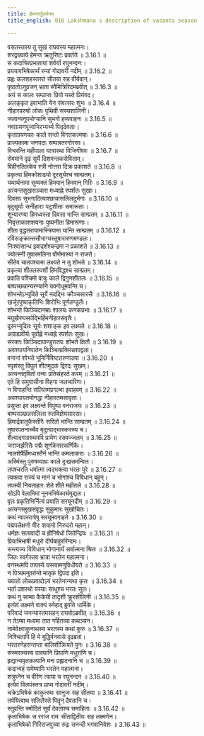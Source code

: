 ```yaml
---
title: हेमन्तर्तुवर्णनम्
title_english: 016 Lakshmana s description of vasanta season

---
```

<div class="audioEmbed"  caption="श्रीराम-हरिसीताराममूर्ति-घनपाठिभ्यां वचनम्" src="https://archive.org/download/Ramayana-recitation-Sriram-harisItArAmamUrti-Ghanapaati-v2/Kanda_3/Kanda_3_ARK-016-Hemantharthu_Varnanam.mp3"></div>

वसतस्तस्य तु सुखं राघवस्य महात्मनः।  
शरद्व्यपाये हेमन्त ऋतुरिष्टः प्रवर्तते ॥ 3.16.1 ॥   
स कदाचित्प्रभातायां शर्वर्यां रघुनन्दनः।  
प्रययावभिषेकार्थं रम्यां गोदावरीं नदीम् ॥ 3.16.2 ॥   
प्रह्वः कलशहस्तस्तं सीतया सह वीर्यवान्।  
पृष्ठतोऽनुव्रजन् भ्राता सौमित्रिरिदमब्रवीत् ॥ 3.16.3 ॥   
अयं स कालः सम्प्राप्तः प्रियो यस्ते प्रियंवद।  
अलङ्कृत इवाभाति येन संवत्सरः शुभः ॥ 3.16.4 ॥   
नीहारपरुषो लोकः पृथिवी सस्यशालिनी।  
जलान्यनुपभोग्यानि सुभगो हव्यवाहनः ॥ 3.16.5 ॥   
नवाग्रयणपूजाभिरभ्यर्च्य पितृदेवताः।  
कृताग्रयणकाः काले सन्तो विगतकल्मषाः ॥ 3.16.6 ॥   
प्राज्यकामा जनपदाः सम्पन्नतरगोरसाः।  
विचरन्ति महीपाला यात्रास्था विजिगीषवः ॥ 3.16.7 ॥   
सेवमाने दृढं सूर्ये दिशमन्तकसेविताम्।  
विहीनतिलकेव स्त्री नोत्तरा दिक्र प्रकाशते ॥ 3.16.8 ॥   
प्रकृत्या हिमकोशाढ्यो दूरसूर्यश्च साम्प्रतम्।  
यथार्थनामा सुव्यक्तं हिमवान् हिमवान् गिरिः ॥ 3.16.9 ॥   
अत्यन्तसुखसञ्चारा मध्याह्ने स्पर्शतः सुखाः।  
दिवसाः सुभगादित्याश्छायासलिलदुर्भगाः ॥ 3.16.10 ॥   
मृदुसूर्याः सनीहाराः पटुशीताः समारूताः।  
शून्यारण्या हिमध्वस्ता दिवसा भान्ति साम्प्रतम् ॥ 3.16.11 ॥   
निवृत्ताकाशशयनाः पुष्यनीता हिमारूणाः।  
शीता वृद्धतरायामास्त्रियामा यान्ति साम्प्रतम् ॥ 3.16.12 ॥   
रविसङ्क्रान्तसौभाग्यस्तुषारारुणमण्डलः।  
निःश्वासान्ध इवादर्शश्चन्द्रमा न प्रकाशते ॥ 3.16.13 ॥   
ज्योत्स्नी तुषारमलिना पौर्णमास्यां न राजते।  
सीतेव चातपश्यामा लक्ष्यते न तु शोभते ॥ 3.16.14 ॥   
प्रकृत्या शीतलस्पर्शो हिमविद्धश्च साम्प्रतम्।  
प्रवाति पश्चिमो वायुः काले द्विगुणशीतलः ॥ 3.16.15 ॥   
बाष्पच्छन्नान्यरण्यानि यवगोधूमवन्ति च।  
शोभन्तेऽभ्युदिते सूर्ये नदद्भिः क्रौञ्चसारसैः ॥ 3.16.16 ॥   
खर्जूरपुष्पाकृतिभिः शिरोभिः पूर्णतण्डुलैः।  
शोभन्ते किञ्चिदानम्राः शालयः कनकप्रभाः ॥ 3.16.17 ॥   
मयूखैरुपसर्पद्भिर्हिमनीहारसंवृतैः।  
दूरमभ्युदितः सूर्यः शशाङ्क इव लक्ष्यते ॥ 3.16.18 ॥   
अग्राह्यवीर्यः पूर्वाह्णे मध्यह्ने स्पर्शतः सुखः।  
संरक्तः किञ्चिदापाण्डुरातपः शोभते क्षितौ ॥ 3.16.19 ॥   
अवश्यायनिपातेन किञ्चित्प्रक्लिन्नशाद्वला।  
वनानां शोभते भूमिर्निविष्टतरुणातपा ॥ 3.16.20 ॥   
स्पृशंस्तु विपुलं शीतमुदकं द्विरदः सुखम्।  
अत्यन्ततृषितो वन्यः प्रतिसंहरते करम् ॥ 3.16.21 ॥   
एते हि समुपासीना विहगा जलचारिणः।  
न विगाहन्ति सलिलमप्रगल्भा इवाहवम् ॥ 3.16.22 ॥   
अवश्यायतमोनद्धा नीहारतमसावृताः।  
प्रसुप्ता इव लक्ष्यन्ते विपुष्पा वनराजयः ॥ 3.16.23 ॥   
बाष्पसञ्छन्नसलिला रुतविज्ञेयसारसाः।  
हिमार्द्रवालुकैस्तीरैः सरितो भान्ति साम्प्रतम् ॥ 3.16.24 ॥   
तुषारपतनाच्चैव मृदुत्वाद्भास्करस्य च।  
शैत्यादगाग्रस्थमपि प्रायेण रसवज्जलम् ॥ 3.16.25 ॥   
जराजर्झरितैः पद्मैः शूर्णकेसरकर्णिकैः।  
नालशेषैर्हिमध्वस्तैर्न भान्ति कमलाकराः ॥ 3.16.26 ॥   
अस्मिंस्तु पुरुषव्याघ्रः काले दुःखसमन्वितः।  
तपश्चरति धर्मात्मा त्वद्भक्त्या भरतः पुरे ॥ 3.16.27 ॥   
त्यक्त्वा राज्यं च मानं च भोगांश्च विविधान् बहून्।  
तपस्वी नियताहारः शेते शीते महीतले ॥ 3.16.28 ॥   
सोऽपि वेलामिमां नूनमभिषेकार्थमुद्यतः।  
वृतः प्रकृतिभिर्नित्यं प्रयाति सरयूनदीम् ॥ 3.16.29 ॥   
अत्यन्तसुखसंवृद्धः सुकुमारः सुखोचितः।  
कथं न्वपररात्रेषु सरयूमवगाहते ॥ 3.16.30 ॥   
पद्मपत्त्रेक्षणो वीरः शयामो निरुदरो महान्।  
धर्मज्ञः सत्यवादी च ह्रीनिषेधो जितेन्द्रियः ॥ 3.16.31 ॥   
प्रियाभिभाषी मधुरो दीर्घबाहुररिन्दमः।  
सन्त्यज्य विविधान् भोगानार्यं सर्वात्मना श्रितः ॥ 3.16.32 ॥   
जितः स्वर्गस्तव भ्रात्रा भरतेन महात्मना।  
वनस्थमपि तापस्ये यस्त्वामनुविधीयते ॥ 3.16.33 ॥   
न पित्र्यमनुवर्तन्ते मातृकं द्विपदा इति।  
ख्यातो लोकप्रवादोऽयं भरतेनान्यथा कृतः ॥ 3.16.34 ॥   
भर्ता दशरथो यस्याः साधुश्च भरतः सुतः।  
कथं नु साम्बा कैकेयी तादृशी क्रूरशीलिनी ॥ 3.16.35 ॥   
इत्येवं लक्ष्मणे वाक्यं स्नेहाद् ब्रुवति धार्मिके।  
परिवादं जनन्यास्तमसहन् राघवोऽब्रवीत् ॥ 3.16.36 ॥   
न तेऽम्बा मध्यमा तात गर्हितव्या कथञ्चन।  
तामेवेक्ष्वाकुनाथस्य भरतस्य कथां कुरु ॥ 3.16.37 ॥   
निश्चितापि हि मे बुद्धिर्वनवासे दृढब्रता।  
भरतस्नेहसन्तप्ता बालिशीक्रियते पुनः ॥ 3.16.38 ॥   
संस्मराम्यस्य वाक्यानि प्रियाणि मधुराणि च।  
हृद्यान्यमृतकल्पानि मनः प्रह्लादनानि च ॥ 3.16.39 ॥   
कदान्वहं समेष्यामि भरतेन महात्मना।  
शत्रुघ्नेन च वीरेण त्वाया च रघुनन्दन ॥ 3.16.40 ॥   
इत्येवं विलपंस्तत्र प्राप्य गोदावरीं नदीम्।  
चक्रेऽभिषेकं काकुत्स्थः सानुजः सह सीतया ॥ 3.16.41 ॥   
तर्पयित्वाथ सलिलैस्ते पितॄन् दैवतानि च।  
स्तुवन्ति स्मोदितं सूर्यं देवताश्च समाहिताः ॥ 3.16.42 ॥   
कृताभिषेकः स रराज रामः सीताद्वितीयः सह लक्ष्मणेन।  
कृताभिषेको गिरिराजपुत्र्या रुद्रः सनन्दी भगवानिवेशः ॥ 3.16.43 ॥   